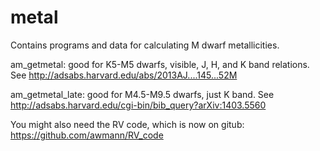 metal
=====

Contains programs and data for calculating M dwarf metallicities.

am_getmetal: good for K5-M5 dwarfs, visible, J, H, and K band relations. See http://adsabs.harvard.edu/abs/2013AJ....145...52M

am_getmetal_late: good for M4.5-M9.5 dwarfs, just K band. See http://adsabs.harvard.edu/cgi-bin/bib_query?arXiv:1403.5560

You might also need the RV code, which is now on gitub: https://github.com/awmann/RV_code
